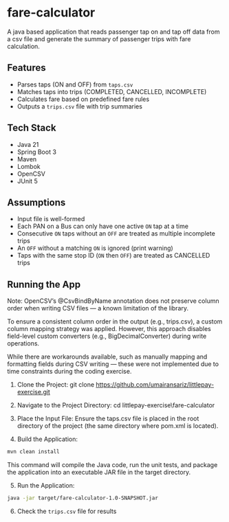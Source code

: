 # fare-calculator

A java based application that reads passenger tap on and tap off data from a csv file and generate the summary of passenger trips with fare calculation.


## Features

- Parses taps (ON and OFF) from `taps.csv`
- Matches taps into trips (COMPLETED, CANCELLED, INCOMPLETE)
- Calculates fare based on predefined fare rules
- Outputs a `trips.csv` file with trip summaries

## Tech Stack

- Java 21
- Spring Boot 3
- Maven
- Lombok
- OpenCSV
- JUnit 5

## Assumptions
- Input file is well-formed
- Each PAN on a Bus can only have one active `ON` tap at a time
- Consecutive `ON` taps without an `OFF` are treated as multiple incomplete trips
- An `OFF` without a matching `ON` is ignored (print warning)
- Taps with the same stop ID (`ON` then `OFF`) are treated as CANCELLED trips

## Running the App
Note:
OpenCSV’s @CsvBindByName annotation does not preserve column order when writing CSV files — a known limitation of the library.

To ensure a consistent column order in the output (e.g., trips.csv), a custom column mapping strategy was applied. However, this approach disables field-level custom converters (e.g., BigDecimalConverter) during write operations.

While there are workarounds available, such as manually mapping and formatting fields during CSV writing — these were not implemented due to time constraints during the coding exercise.

1. Clone the Project:
git clone https://github.com/umairansariz/littlepay-exercise.git

2. Navigate to the Project Directory:
cd littlepay-exercise\fare-calculator

3. Place the Input File:
Ensure the taps.csv file is placed in the root directory of the project (the same directory where pom.xml is located).

4. Build the Application:
```bash
mvn clean install
```
This command will compile the Java code, run the unit tests, and package the application into an executable JAR file in the target directory.

5. Run the Application:
```bash
java -jar target/fare-calculator-1.0-SNAPSHOT.jar
```

6. Check the `trips.csv` file for results
